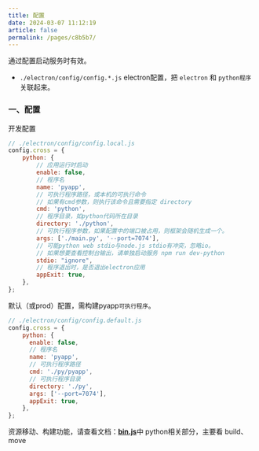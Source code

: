 ```yaml
---
title: 配置
date: 2024-03-07 11:12:19
article: false
permalink: /pages/c8b5b7/
---
```


通过配置启动服务时有效。

- `./electron/config/config.*.js` electron配置，把 `electron` 和 `python程序` 关联起来。

### 一、配置

开发配置

```javascript
// ./electron/config/config.local.js
config.cross = {
    python: {
        // 应用运行时启动
        enable: false,
        // 程序名
        name: 'pyapp',
        // 可执行程序路径，或本机的可执行命令
        // 如果有cmd参数，则执行该命令且需要指定 directory
        cmd: 'python',
        // 程序目录，如python代码所在目录
        directory: './python',
        // 可执行程序参数，如果配置中的端口被占用，则框架会随机生成一个。
        args: ['./main.py', '--port=7074'],
        // 可能python web stdio与node.js stdio有冲突，忽略io。
        // 如果想要查看控制台输出，请单独启动服务 npm run dev-python
        stdio: "ignore",
        // 程序退出时，是否退出electron应用
        appExit: true,
    },
};
```

默认（或prod）配置，需构建pyapp`可执行程序`。

```javascript
// ./electron/config/config.default.js
config.cross = {
    python: {
      enable: false,
      // 程序名
      name: 'pyapp',
      // 可执行程序路径
      cmd: './py/pyapp',
      // 可执行程序目录
      directory: './py',
      args: ['--port=7074'],
      appExit: true,
    },
}; 
```

资源移动、构建功能，请查看文档：[**bin.js**](/pages/c492f8/)中 python相关部分，主要看 build、move



